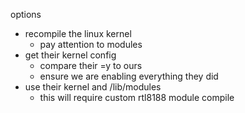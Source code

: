 options
- recompile the linux kernel
    - pay attention to modules
- get their kernel config
    - compare their =y to ours
    - ensure we are enabling everything they did
- use their kernel and /lib/modules
    - this will require custom rtl8188 module compile

